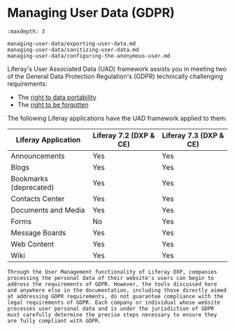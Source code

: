 # Managing User Data (GDPR)

```{toctree}
:maxdepth: 3

managing-user-data/exporting-user-data.md
managing-user-data/sanitizing-user-data.md
managing-user-data/configuring-the-anonymous-user.md
```

Liferay's User Associated Data (UAD) framework assists you in meeting two of the General Data Protection Regulation's (GDPR) technically challenging requirements:

- The [right to data portability](./managing-user-data/exporting-user-data.md)
- The [right to be forgotten](./managing-user-data/sanitizing-user-data.md)

The following Liferay applications have the UAD framework applied to them:

| Liferay Application | Liferay 7.2 (DXP & CE) | Liferay 7.3 (DXP & CE) |
| ------------------- | ---------------------- | ---------------------- |
| Announcements          | Yes | Yes |
| Blogs                  | Yes | Yes |
| Bookmarks (deprecated) | Yes | Yes |
| Contacts Center        | Yes | Yes |
| Documents and Media    | Yes | Yes |
| Forms                  | No | Yes |
| Message Boards         | Yes | Yes |
| Web Content            | Yes | Yes |
| Wiki                   | Yes | Yes |

```{important}
Through the User Management functionality of Liferay DXP, companies processing the personal data of their website's users can begin to address the requirements of GDPR. However, the tools discussed here and anywhere else in the documentation, including those directly aimed at addressing GDPR requirements, do not guarantee compliance with the legal requirements of GDPR. Each company or individual whose website processes user personal data and is under the jurisdiction of GDPR must carefully determine the precise steps necessary to ensure they are fully compliant with GDPR.
```